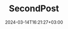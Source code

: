 ---
title: 'SecondPost'
date: 2024-03-14T16:21:27+03:00
draft: false

image: "images/picture-traveling-2.jpg"

tags: ["природа", "лето"]
categories: ["посты"]
---